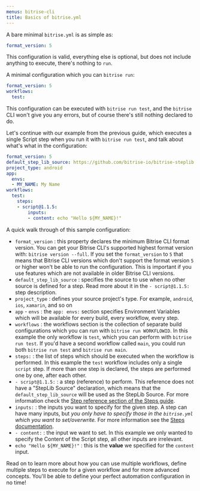 ```yaml
---
menus: bitrise-cli
title: Basics of bitrise.yml
---
```

A bare minimal `bitrise.yml` is as simple as:

```yaml
format_version: 5
```

This configuration is valid, everything else is optional, but does not include anything to execute,
there's nothing to `run`.

A minimal configuration which you can `bitrise run`:

```yaml
format_version: 5
workflows:
  test:
```

This configuration can be executed with `bitrise run test`, and the `bitrise` CLI
won't give you any errors, but of course there's still nothing declared to do.

Let's continue with our example from the previous guide,
which executes a single Script step when you run it with `bitrise run test`,
and talk about what's what in the configuration:

```yaml
format_version: 5
default_step_lib_source: https://github.com/bitrise-io/bitrise-steplib.git
project_type: android
app:
  envs:
  - MY_NAME: My Name
workflows:
  test:
    steps:
    - script@1.1.5:
        inputs:
        - content: echo "Hello ${MY_NAME}!"
```

A quick walk through of this sample configuration:

- `format_version` : this property declares the minimum Bitrise CLI format version.
  You can get your Bitrise CLI's supported highest format version with: `bitrise version --full`.
  If you set the `format_version` to `5` that means that Bitrise CLI versions which
  don't support the format version `5` or higher won't be able to run the configuration.
  This is important if you use features which are not available in older Bitrise CLI versions.
- `default_step_lib_source` : specifies the source to use when no other source is defined for a step.
  Read more about it in the `- script@1.1.5:` step description.
- `project_type` : defines your source project's type. For example, `android`, `ios`, `xamarin`, and so on
- `app` - `envs` : the `app: envs:` section specifies Environment Variables which will be available for
  every build, every workflow, every step.
- `workflows` : the workflows section is the collection of separate build configurations
  which you can run with `bitrise run WORKFLOWID`.
  In this example the only workflow is `test`, which you can perform with `bitrise run test`.
  If you'd have a second workflow called `main`, you could run both `bitrise run test` and `bitrise run main`.
- `steps:` : the list of steps which should be executed when the workflow is performed.
  In this example the `test` workflow includes only a single `script` step. If more than one
  step is declared, the steps are performed one by one, after each other.
- `- script@1.1.5:` : a step (reference) to perform. This reference does not have a "StepLib Source" declaration,
  which means that the `default_step_lib_source` will be used as the StepLib Source.
  For more information check the [Step reference section of the Steps guide](/bitrise-cli/steps/#step-reference).
- `inputs:` : the inputs you want to specify for the given step.
  A step can have many inputs,
  but _you only have to specify those in the `bitrise.yml` which you want to set/overwrite._
  For more information see the [Steps documentation](/bitrise-cli/steps).
- `- content:` : the input we want to set. In this example we only wanted to specify the Content
  of the Script step, all other inputs are irrelevant.
- `echo "Hello ${MY_NAME}!"` : this is the __value__ we specified for the `content` input.

Read on to learn more about how you can use multiple workflows,
define multiple steps to execute for a given workflow and for
more advanced concepts. You'll be able to define your perfect automation
configuration in no time!
